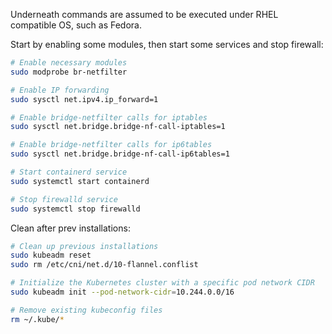 Underneath commands are assumed to be executed under RHEL compatible OS, such as Fedora.

Start by enabling some modules, then start some services and stop firewall:

```bash
# Enable necessary modules
sudo modprobe br-netfilter

# Enable IP forwarding
sudo sysctl net.ipv4.ip_forward=1

# Enable bridge-netfilter calls for iptables
sudo sysctl net.bridge.bridge-nf-call-iptables=1

# Enable bridge-netfilter calls for ip6tables
sudo sysctl net.bridge.bridge-nf-call-ip6tables=1

# Start containerd service
sudo systemctl start containerd

# Stop firewalld service
sudo systemctl stop firewalld

```

Clean after prev installations:

```sh
# Clean up previous installations
sudo kubeadm reset
sudo rm /etc/cni/net.d/10-flannel.conflist

# Initialize the Kubernetes cluster with a specific pod network CIDR
sudo kubeadm init --pod-network-cidr=10.244.0.0/16

# Remove existing kubeconfig files
rm ~/.kube/*

```
